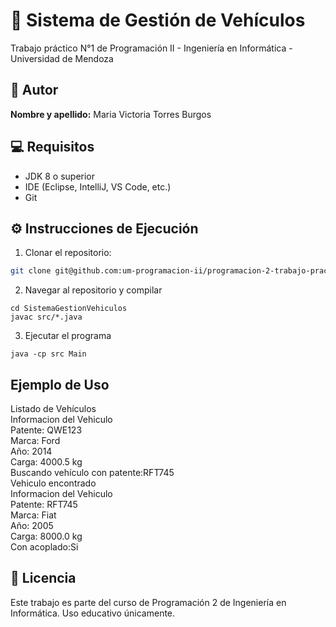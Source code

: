 # 🚗 Sistema de Gestión de Vehículos

Trabajo práctico N°1 de Programación II - Ingeniería en Informática - Universidad de Mendoza

## 👤 Autor
**Nombre y apellido:** Maria Victoria Torres Burgos

## 💻 Requisitos
- JDK 8 o superior
- IDE (Eclipse, IntelliJ, VS Code, etc.)
- Git

## ⚙️ Instrucciones de Ejecución

1. Clonar el repositorio:

```bash
git clone git@github.com:um-programacion-ii/programacion-2-trabajo-practico-1-vickytorresburgos.git
```
2. Navegar al repositorio y compilar

```
cd SistemaGestionVehiculos
javac src/*.java
```
3. Ejecutar el programa

```
java -cp src Main
```
## Ejemplo de Uso

Listado de Vehículos \
Informacion del Vehiculo \
Patente: QWE123 \
Marca: Ford \
Año: 2014 \
Carga: 4000.5 kg \
Buscando vehículo con patente:RFT745 \
Vehiculo encontrado \
Informacion del Vehiculo \
Patente: RFT745 \
Marca: Fiat \
Año: 2005 \
Carga: 8000.0 kg \
Con acoplado:Si 
 
## 📝 Licencia
 
Este trabajo es parte del curso de Programación 2 de Ingeniería en Informática. Uso educativo únicamente.
